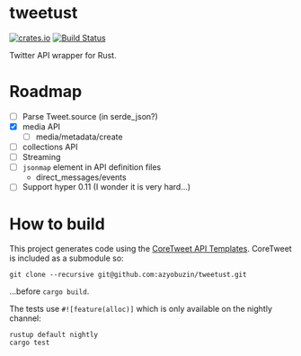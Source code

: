 # tweetust
[![crates.io](https://img.shields.io/crates/v/tweetust.svg)](https://crates.io/crates/tweetust)
[![Build Status](https://travis-ci.org/azyobuzin/tweetust.svg?branch=master)](https://travis-ci.org/azyobuzin/tweetust)

Twitter API wrapper for Rust.

# Roadmap
- [ ] Parse Tweet.source (in serde_json?)
- [x] media API
    - [ ] media/metadata/create
- [ ] collections API
- [ ] Streaming
- [ ] `jsonmap` element in API definition files
    - direct_messages/events
- [ ] Support hyper 0.11 (I wonder it is very hard...)

# How to build

This project generates code using the [CoreTweet API Templates](https://github.com/CoreTweet/CoreTweet/tree/master/ApiTemplates).
CoreTweet is included as a submodule so:

```
git clone --recursive git@github.com:azyobuzin/tweetust.git
```

...before `cargo build`.

The tests use `#![feature(alloc)]` which is only available on the nightly channel:

```
rustup default nightly
cargo test
```
